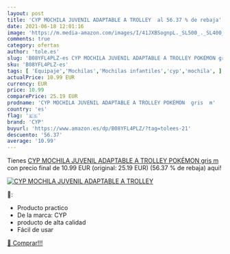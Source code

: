 ```yaml
---
layout: post
title: 'CYP MOCHILA JUVENIL ADAPTABLE A TROLLEY  al 56.37 % de rebaja'
date: 2021-06-18 12:01:16
image: 'https://m.media-amazon.com/images/I/41JXBSognpL._SL500_._SL400_.jpg'
comments: true
category: ofertas
author: 'tole.es'
slug: 'B08YFL4PLZ-es CYP MOCHILA JUVENIL ADAPTABLE A TROLLEY POKÉMON gris m'
sku: 'B08YFL4PLZ-es'
tags: [ 'Equipaje','Mochilas','Mochilas infantiles','cyp','mochila', ]
actualPrice: 10.99 EUR
currency: EUR
price: 10.99
comparePrice: 25.19 EUR
prodname: 'CYP MOCHILA JUVENIL ADAPTABLE A TROLLEY POKÉMON  gris  m'
country: 'es'
flag: '🇪🇸'
brand: 'CYP'
buyurl: 'https://www.amazon.es/dp/B08YFL4PLZ/?tag=tolees-21'
descuento: '56.37'
average: '10.99'
---
```


Tienes [CYP MOCHILA JUVENIL ADAPTABLE A TROLLEY POKÉMON  gris  m](https://www.amazon.es/dp/B08YFL4PLZ/?tag=tolees-21) con precio final de  10.99 EUR (original: 25.19 EUR) (56.37 %  de rebaja) aqui!

[![CYP MOCHILA JUVENIL ADAPTABLE A TROLLEY ](https://m.media-amazon.com/images/I/41JXBSognpL._SL500_._SL400_.jpg)](https://www.amazon.es/dp/B08YFL4PLZ/?tag=tolees-21)

🔎:

- Producto practico
- De la marca: CYP
- producto de alta calidad
- Fácil de usar

[🛒 Comprar!!!](https://www.amazon.es/dp/B08YFL4PLZ/?tag=tolees-21)

